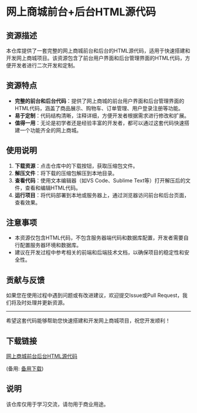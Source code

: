 # 网上商城前台+后台HTML源代码

## 资源描述

本仓库提供了一套完整的网上商城前台和后台的HTML源代码，适用于快速搭建和开发网上商城项目。该资源包含了前台用户界面和后台管理界面的HTML代码，方便开发者进行二次开发和定制。

## 资源特点

- **完整的前台和后台代码**：提供了网上商城的前台用户界面和后台管理界面的HTML代码，涵盖了商品展示、购物车、订单管理、用户登录注册等功能。
- **易于定制**：代码结构清晰，注释详细，方便开发者根据需求进行修改和扩展。
- **值得一用**：无论是初学者还是经验丰富的开发者，都可以通过这套代码快速搭建一个功能齐全的网上商城。

## 使用说明

1. **下载资源**：点击仓库中的下载按钮，获取压缩包文件。
2. **解压文件**：将下载的压缩包解压到本地目录。
3. **查看代码**：使用文本编辑器（如VS Code、Sublime Text等）打开解压后的文件，查看和编辑HTML代码。
4. **运行项目**：将代码部署到本地或服务器上，通过浏览器访问前台和后台页面，查看效果。

## 注意事项

- 本资源仅包含HTML代码，不包含服务器端代码和数据库配置，开发者需要自行配置服务器环境和数据库。
- 建议在开发过程中参考相关的前端和后端技术文档，以确保项目的稳定性和安全性。

## 贡献与反馈

如果您在使用过程中遇到问题或有改进建议，欢迎提交Issue或Pull Request，我们将及时处理并更新资源。

---

希望这套代码能够帮助您快速搭建和开发网上商城项目，祝您开发顺利！

## 下载链接
[网上商城前台后台HTML源代码](https://pan.quark.cn/s/4f8c81fabf0f) 

(备用: [备用下载](https://pan.baidu.com/s/17Foo7QKksAMYn5voXfRvOg?pwd=1234))

## 说明

该仓库仅用于学习交流，请勿用于商业用途。
